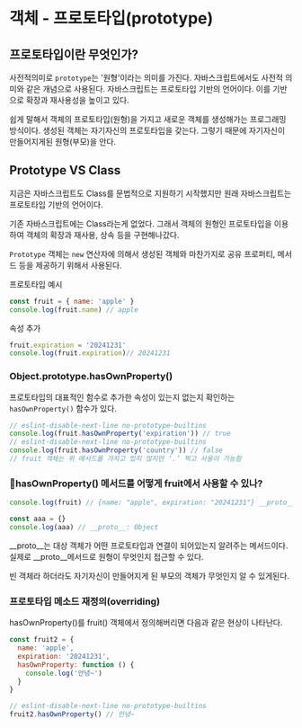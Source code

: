# 객체 - 프로토타입(prototype)

## 프로토타입이란 무엇인가?

사전적의미로 `prototype`는 '원형'이라는 의미를 가진다. 자바스크립트에서도 사전적 의미와 같은 개념으로 사용된다.
자바스크립트는 프로토타입 기반의 언어이다. 이를 기반으로 확장과 재사용성을 높이고 있다.

쉽게 말해서 객체의 프로토타입(원형)을 가지고 새로운 객체를 생성해가는 프로그래밍 방식이다.
생성된 객체는 자기자신의 프로토타입을 갖는다. 그렇기 때문에 자기자신이 만들어지게된 원형(부모)을 안다.

## Prototype VS Class

지금은 자바스크립트도 Class를 문법적으로 지원하기 시작했지만 원래 자바스크립트는 프로토타입 기반의 언어이다.

기존 자바스크립트에는 Class라는게 없었다.
그래서 객체의 원형인 프로토타입을 이용하여 객체의 확장과 재사용, 상속 등을 구현해나갔다.

`Prototype` 객체는 `new` 연산자에 의해서 생성된 객체와 마찬가지로 공유 프로퍼티, 메서드 등을 제공하기 위해서 사용된다.

프로토타입 예시

```js
const fruit = { name: 'apple' }
console.log(fruit.name) // apple
```

속성 추가

```js
fruit.expiration = '20241231'
console.log(fruit.expiration)// 20241231
```
### Object.prototype.hasOwnProperty()
프로토타입의 대표적인 함수로 추가한 속성이 있는지 없는지 확인하는 `hasOwnProperty()` 함수가 있다.

```js
// eslint-disable-next-line no-prototype-builtins
console.log(fruit.hasOwnProperty('expiration')) // true
// eslint-disable-next-line no-prototype-builtins
console.log(fruit.hasOwnProperty('country')) // false
// fruit 객체는 위 메서드를 가지고 있지 않지만 ‘.’ 찍고 사용이 가능함
```

### 📌hasOwnProperty() 메서드를 어떻게 **fruit**에서 사용할 수 있나?

```js
console.log(fruit) // {name: "apple", expiration: "20241231"} __proto__: Object

const aaa = {}
console.log(aaa) // __proto__: Object
```
\__proto__는 대상 객체가 어떤 프로토타입과 연결이 되어있는지 알려주는 메서드이다. 실제로 \__proto__메서드로 원형이 무엇인지 접근할 수 있다.

빈 객체라 하더라도 자기자신이 만들어지게 된 부모의 객체가 무엇인지 알 수 있게된다.

### 프로토타입 메소드 재정의(overriding)
hasOwnProperty()를 fruit() 객체에서 정의해버리면 다음과 같은 현상이 나타난다.

```js
const fruit2 = {
  name: 'apple',
  expiration: '20241231',
  hasOwnProperty: function () {
    console.log('안녕~')
  }
}

// eslint-disable-next-line no-prototype-builtins
fruit2.hasOwnProperty() // 안녕~
```
